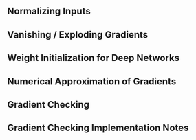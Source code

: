 ## Normalizing Inputs

## Vanishing / Exploding Gradients

## Weight Initialization for Deep Networks

## Numerical Approximation of Gradients

## Gradient Checking

## Gradient Checking Implementation Notes